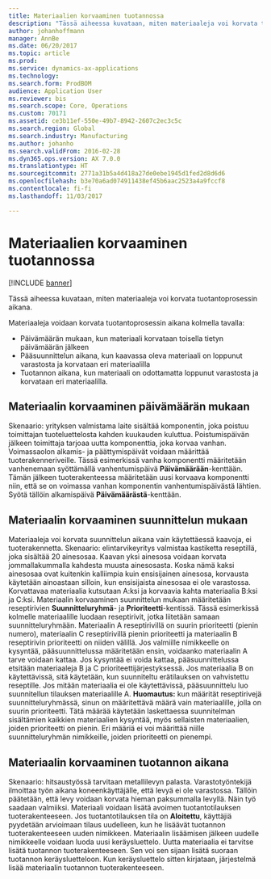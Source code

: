 ```yaml
---
title: Materiaalien korvaaminen tuotannossa
description: "Tässä aiheessa kuvataan, miten materiaaleja voi korvata tuotantoprosessin aikana."
author: johanhoffmann
manager: AnnBe
ms.date: 06/20/2017
ms.topic: article
ms.prod: 
ms.service: dynamics-ax-applications
ms.technology: 
ms.search.form: ProdBOM
audience: Application User
ms.reviewer: bis
ms.search.scope: Core, Operations
ms.custom: 70171
ms.assetid: ce3b11ef-550e-49b7-8942-2607c2ec3c5c
ms.search.region: Global
ms.search.industry: Manufacturing
ms.author: johanho
ms.search.validFrom: 2016-02-28
ms.dyn365.ops.version: AX 7.0.0
ms.translationtype: HT
ms.sourcegitcommit: 2771a31b5a4d418a27de0ebe1945d1fed2d8d6d6
ms.openlocfilehash: b3e70a6ad074911438ef45b6aac2523a4a9fccf8
ms.contentlocale: fi-fi
ms.lasthandoff: 11/03/2017

---
```


# <a name="material-substitution-in-manufacturing"></a>Materiaalien korvaaminen tuotannossa

[!INCLUDE [banner](../includes/banner.md)]

Tässä aiheessa kuvataan, miten materiaaleja voi korvata tuotantoprosessin aikana. 

Materiaaleja voidaan korvata tuotantoprosessin aikana kolmella tavalla:

-   Päivämäärän mukaan, kun materiaali korvataan toisella tietyn päivämäärän jälkeen
-   Pääsuunnittelun aikana, kun kaavassa oleva materiaali on loppunut varastosta ja korvataan eri materiaalilla
-   Tuotannon aikana, kun materiaali on odottamatta loppunut varastosta ja korvataan eri materiaalilla.

## <a name="substituting-material-by-date"></a>Materiaalin korvaaminen päivämäärän mukaan
Skenaario: yrityksen valmistama laite sisältää komponentin, joka poistuu toimittajan tuoteluettelosta kahden kuukauden kuluttua. Poistumispäivän jälkeen toimittaja tarjoaa uutta komponenttia, joka korvaa vanhan. Voimassaolon alkamis- ja päättymispäivät voidaan määrittää tuoterakenneriveille. Tässä esimerkissä vanha komponentti määritetään vanhenemaan syöttämällä vanhentumispäivä **Päivämäärään**-kenttään. Tämän jälkeen tuoterakenteessa määritetään uusi korvaava komponentti niin, että se on voimassa vanhan komponentin vanhentumispäivästä lähtien. Syötä tällöin alkamispäivä **Päivämäärästä**-kenttään.

## <a name="substituting-material-by-planning"></a>Materiaalin korvaaminen suunnittelun mukaan
Materiaaleja voi korvata suunnittelun aikana vain käytettäessä kaavoja, ei tuoterakennetta. Skenaario: elintarvikeyritys valmistaa kastiketta reseptillä, joka sisältää 20 ainesosaa. Kaavan yksi ainesosa voidaan korvata jommallakummalla kahdesta muusta ainesosasta. Koska nämä kaksi ainesosaa ovat kuitenkin kalliimpia kuin ensisijainen ainesosa, korvausta käytetään ainoastaan silloin, kun ensisijaista ainesosaa ei ole varastossa. Korvattavaa materiaalia kutsutaan A:ksi ja korvaavia kahta materiaalia B:ksi ja C:ksi. Materiaalin korvaaminen suunnittelun mukaan määritetään reseptirivien **Suunnitteluryhmä**- ja **Prioriteetti**-kentissä. Tässä esimerkissä kolmelle materiaalille luodaan reseptirivit, jotka liitetään samaan suunnitteluryhmään. Materiaalin A reseptirivillä on suurin prioriteetti (pienin numero), materiaalin C reseptirivillä pienin prioriteetti ja materiaalin B reseptirivin prioriteetti on niiden välillä. Jos valmiille nimikkeelle on kysyntää, pääsuunnittelussa määritetään ensin, voidaanko materiaalin A tarve voidaan kattaa. Jos kysyntää ei voida kattaa, pääsuunnittelussa etsitään materiaaleja B ja C prioriteettijärjestyksessä. Jos materiaalia B on käytettävissä, sitä käytetään, kun suunniteltu erätilauksen on vahvistettu reseptille. Jos mitään materiaalia ei ole käytettävissä, pääsuunnittelu luo suunnitellun tilauksen materiaalille A. **Huomautus:** kun määrität reseptirivejä suunnitteluryhmässä, sinun on määritettävä määrä vain materiaalille, jolla on suurin prioriteetti. Tätä määrää käytetään laskettaessa suunnitelman sisältämien kaikkien materiaalien kysyntää, myös sellaisten materiaalien, joiden prioriteetti on pienin. Eri määriä ei voi määrittää niille suunnitteluryhmän nimikkeille, joiden prioriteetti on pienempi.

## <a name="substituting-material-during-production"></a>Materiaalin korvaaminen tuotannon aikana
Skenaario: hitsaustyössä tarvitaan metallilevyn palasta. Varastotyöntekijä ilmoittaa työn aikana koneenkäyttäjälle, että levyä ei ole varastossa. Tällöin päätetään, että levy voidaan korvata hieman paksummalla levyllä. Näin työ saadaan valmiiksi. Materiaali voidaan lisätä avoimen tuotantotilauksen tuoterakenteeseen. Jos tuotantotilauksen tila on **Aloitettu**, käyttäjiä pyydetään arvioimaan tilaus uudelleen, kun he lisäävät tuotannon tuoterakenteeseen uuden nimikkeen. Materiaalin lisäämisen jälkeen uudelle nimikkeelle voidaan luoda uusi keräysluettelo. Uutta materiaalia ei tarvitse lisätä tuotannon tuoterakenteeseen. Sen voi sen sijaan lisätä suoraan tuotannon keräysluetteloon. Kun keräysluettelo sitten kirjataan, järjestelmä lisää materiaalin tuotannon tuoterakenteeseen.




